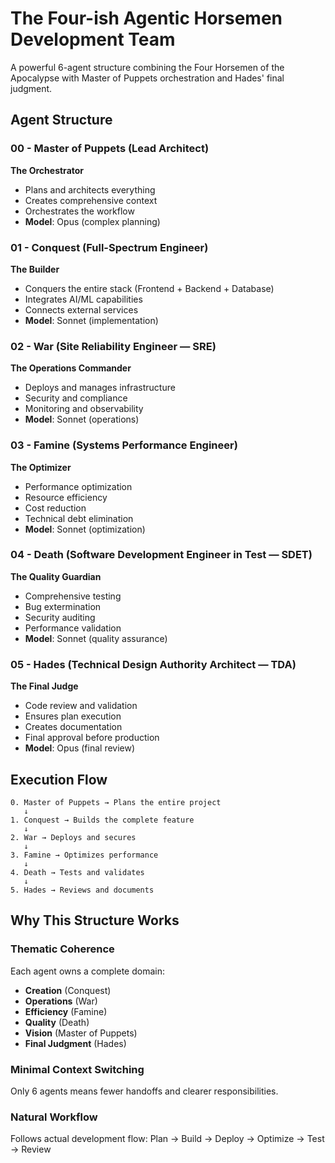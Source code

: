 # The Four-ish Agentic Horsemen Development Team

A powerful 6-agent structure combining the Four Horsemen of the Apocalypse with Master of Puppets orchestration and Hades' final judgment.

## Agent Structure

### 00 - Master of Puppets (Lead Architect)

**The Orchestrator**

* Plans and architects everything
* Creates comprehensive context
* Orchestrates the workflow
* **Model**: Opus (complex planning)

### 01 - Conquest (Full-Spectrum Engineer)

**The Builder**

* Conquers the entire stack (Frontend + Backend + Database)
* Integrates AI/ML capabilities
* Connects external services
* **Model**: Sonnet (implementation)

### 02 - War (Site Reliability Engineer — SRE)

**The Operations Commander**

* Deploys and manages infrastructure
* Security and compliance
* Monitoring and observability
* **Model**: Sonnet (operations)

### 03 - Famine (Systems Performance Engineer)

**The Optimizer**

* Performance optimization
* Resource efficiency
* Cost reduction
* Technical debt elimination
* **Model**: Sonnet (optimization)

### 04 - Death (Software Development Engineer in Test — SDET)

**The Quality Guardian**

* Comprehensive testing
* Bug extermination
* Security auditing
* Performance validation
* **Model**: Sonnet (quality assurance)

### 05 - Hades (Technical Design Authority Architect — TDA)

**The Final Judge**

* Code review and validation
* Ensures plan execution
* Creates documentation
* Final approval before production
* **Model**: Opus (final review)

## Execution Flow

```
0. Master of Puppets → Plans the entire project
   ↓
1. Conquest → Builds the complete feature
   ↓
2. War → Deploys and secures
   ↓
3. Famine → Optimizes performance
   ↓
4. Death → Tests and validates
   ↓
5. Hades → Reviews and documents
```

## Why This Structure Works

### Thematic Coherence

Each agent owns a complete domain:

* **Creation** (Conquest)
* **Operations** (War)
* **Efficiency** (Famine)
* **Quality** (Death)
* **Vision** (Master of Puppets)
* **Final Judgment** (Hades)

### Minimal Context Switching

Only 6 agents means fewer handoffs and clearer responsibilities.

### Natural Workflow

Follows actual development flow: Plan → Build → Deploy → Optimize → Test → Review
